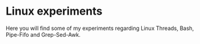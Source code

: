 # Linux experiments

Here you will find some of my experiments regarding Linux Threads, Bash, Pipe-Fifo and Grep-Sed-Awk. 
